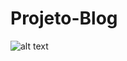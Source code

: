 # Projeto-Blog

![alt text](https://github.com/WeslleySimoes/Website-blog/blob/main/img/exemplo.jpg)
